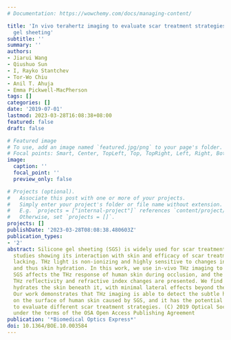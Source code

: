 ```yaml
---
# Documentation: https://wowchemy.com/docs/managing-content/

title: 'In vivo terahertz imaging to evaluate scar treatment strategies: silicone
  gel sheeting'
subtitle: ''
summary: ''
authors:
- Jiarui Wang
- Qiushuo Sun
- I, Rayko Stantchev
- Tor-Wo Chiu
- Anil T. Ahuja
- Emma Pickwell-MacPherson
tags: []
categories: []
date: '2019-07-01'
lastmod: 2023-03-28T16:08:38+08:00
featured: false
draft: false

# Featured image
# To use, add an image named `featured.jpg/png` to your page's folder.
# Focal points: Smart, Center, TopLeft, Top, TopRight, Left, Right, BottomLeft, Bottom, BottomRight.
image:
  caption: ''
  focal_point: ''
  preview_only: false

# Projects (optional).
#   Associate this post with one or more of your projects.
#   Simply enter your project's folder or file name without extension.
#   E.g. `projects = ["internal-project"]` references `content/project/deep-learning/index.md`.
#   Otherwise, set `projects = []`.
projects: []
publishDate: '2023-03-28T08:08:38.480603Z'
publication_types:
- '2'
abstract: Silicone gel sheeting (SGS) is widely used for scar treatment; however,
  studies showing its interaction with skin and efficacy of scar treatment are still
  lacking. THz light is non-ionizing and highly sensitive to changes in Water content
  and thus skin hydration. In this work, we use in-vivo THz imaging to monitor how
  SGS affects the THz response of human skin during occlusion, and the associated
  THz reflectivity and refractive index changes are presented. We find that SGS effectively
  hydrates the skin beneath it, with minimal lateral effects beyond the sheeting.
  Our work demonstrates that THz imaging is able to detect the subtle hydration changes
  on the surface of human skin caused by SGS, and it has the potential to be used
  to evaluate different scar treatment strategies. (C) 2019 Optical Society of America
  under the terms of the OSA Open Access Publishing Agreement
publication: '*Biomedical Optics Express*'
doi: 10.1364/BOE.10.003584
---
```

